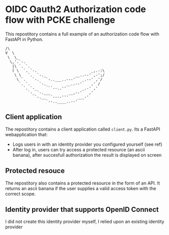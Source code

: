 # OIDC Oauth2 Authorization code flow with PCKE challenge

This repostitory contains a full example of an authorization code flow with FastAPI in Python.

```
/\
V  \
 \  \_
  \,'.`-.
   |\ `. `.       
   ( \  `. `-.                        _,.-:\
    \ \   `.  `-._             __..--' ,-';/
     \ `.   `-.   `-..___..---'   _.--' ,'/
      `. `.    `-._        __..--'    ,' /
        `. `-_     ``--..''       _.-' ,'
          `-_ `-.___        __,--'   ,'
             `-.__  `----'''    ___-'
                  `--..____..--'
```

## Client application

The repostitory contains a client application called `client.py`. Its a FastAPI webapplication that:

- Logs users in with an identity provider you configured yourself (see ref)
- After log in, users can try access a protected resource (an ascii banana), after succesfull authorization the result is displayed on screen


## Protected resouce

The repostitory also contains a protected resource in the form of an API. It returns an ascii banana if the user supplies a valid access token with the correct scope.


## Identity provider that supports OpenID Connect 

I did not create this identity provider myself, I relied upon an existing identity provider


